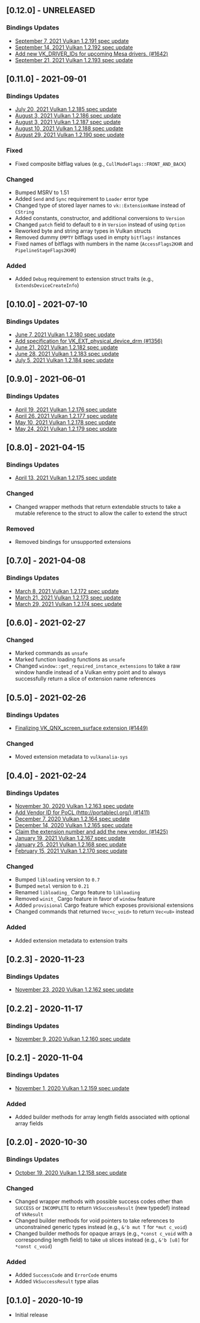 ## [0.12.0] - UNRELEASED

### Bindings Updates
- [September 7, 2021 Vulkan 1.2.191 spec update](https://github.com/KhronosGroup/Vulkan-Docs/commit/ef0df9ab7cfd5081018b21174d10bc1d47cb734c)
- [September 14, 2021 Vulkan 1.2.192 spec update](https://github.com/KhronosGroup/Vulkan-Docs/commit/a09f9efe488cdd97c0362622fc1187f09302689e)
- [Add new VK_DRIVER_IDs for upcoming Mesa drivers. (#1642)](https://github.com/KhronosGroup/Vulkan-Docs/commit/4eb2b9e1b8990862cc4c491f209f4fe9c3ae9210)
- [September 21, 2021 Vulkan 1.2.193 spec update](https://github.com/KhronosGroup/Vulkan-Docs/commit/129f6f69dcbc00184d771d2da969b4ed394ac80c)

## [0.11.0] - 2021-09-01

### Bindings Updates
- [July 20, 2021 Vulkan 1.2.185 spec update](https://github.com/KhronosGroup/Vulkan-Docs/commit/62e02d5234fbbbd997d7c71099373a273a27dbf8)
- [August 3, 2021 Vulkan 1.2.186 spec update](https://github.com/KhronosGroup/Vulkan-Docs/commit/cd8da6a515811c4ff9e1f10a6d6ce4ab968333fb)
- [August 3, 2021 Vulkan 1.2.187 spec update](https://github.com/KhronosGroup/Vulkan-Docs/commit/907c556530050b0f4af073753335f23c885c02bf)
- [August 10, 2021 Vulkan 1.2.188 spec update](https://github.com/KhronosGroup/Vulkan-Docs/commit/f1eda2cb1656363ccd67e07f5654a80fc13b47af)
- [August 29, 2021 Vulkan 1.2.190 spec update](https://github.com/KhronosGroup/Vulkan-Docs/commit/e57864f6a51a2d56dc7f012b21957755c59aafa8)

### Fixed
- Fixed composite bitflag values (e.g., `CullModeFlags::FRONT_AND_BACK`)

### Changed
- Bumped MSRV to 1.51
- Added `Send` and `Sync` requirement to `Loader` error type
- Changed type of stored layer names to `vk::ExtensionName` instead of `CString`
- Added constants, constructor, and additional conversions to `Version`
- Changed `patch` field to default to `0` in `Version` instead of using `Option`
- Reworked byte and string array types in Vulkan structs
- Removed dummy `EMPTY` bitflags used in empty `bitflags!` instances
- Fixed names of bitflags with numbers in the name (`AccessFlags2KHR` and `PipelineStageFlags2KHR`)

### Added
- Added `Debug` requirement to extension struct traits (e.g., `ExtendsDeviceCreateInfo`)

## [0.10.0] - 2021-07-10

### Bindings Updates
- [June 7, 2021 Vulkan 1.2.180 spec update](https://github.com/KhronosGroup/Vulkan-Docs/commit/b4e8cd820b2487bc892b391fb26b49501473a6a6)
- [Add specification for VK_EXT_physical_device_drm (#1356)](https://github.com/KhronosGroup/Vulkan-Docs/commit/7e30d02e5de56191c6f964d0d8a267d84e62306e)
- [June 21, 2021 Vulkan 1.2.182 spec update](https://github.com/KhronosGroup/Vulkan-Docs/commit/1b32e9d5beeee44d81520cbf35193047e60dbf6b)
- [June 28, 2021 Vulkan 1.2.183 spec update](https://github.com/KhronosGroup/Vulkan-Docs/commit/1934d6f0eee2ca4a2794fed548521b11a33343a6)
- [July 5, 2021 Vulkan 1.2.184 spec update](https://github.com/KhronosGroup/Vulkan-Docs/commit/02c265fb0af1eb5e82651e6c001d3790101adf96)

## [0.9.0] - 2021-06-01

### Bindings Updates
- [April 19, 2021 Vulkan 1.2.176 spec update](https://github.com/KhronosGroup/Vulkan-Docs/commit/67f599afee77b0e598e7a325f13b9878edcacdfd)
- [April 26, 2021 Vulkan 1.2.177 spec update](https://github.com/KhronosGroup/Vulkan-Docs/commit/88da24862cf91d692801c6ae64665d26d39f06c4)
- [May 10, 2021 Vulkan 1.2.178 spec update](https://github.com/KhronosGroup/Vulkan-Docs/commit/dfe3bcd0e1b7239e2d6ae8b6afe563780a711854)
- [May 24, 2021 Vulkan 1.2.179 spec update](https://github.com/KhronosGroup/Vulkan-Docs/commit/e840a78772b61abaf6aabcc4e3f44ee9d7afce55)

## [0.8.0] - 2021-04-15

### Bindings Updates
- [April 13, 2021 Vulkan 1.2.175 spec update](https://github.com/KhronosGroup/Vulkan-Docs/commit/b82ae46bb82c7a522509fd7b8f3d92a311c1b5a5)

### Changed
- Changed wrapper methods that return extendable structs to take a mutable reference to the struct to allow the caller to extend the struct

### Removed
- Removed bindings for unsupported extensions

## [0.7.0] - 2021-04-08

### Bindings Updates
- [March 8, 2021 Vulkan 1.2.172 spec update](https://github.com/KhronosGroup/Vulkan-Docs/commit/d2d9ed985ef74f3c5252ac713367b98815e9188f)
- [March 21, 2021 Vulkan 1.2.173 spec update](https://github.com/KhronosGroup/Vulkan-Docs/commit/0d5fb72f39c4282edf1754ce5eed0654f7960cb4)
- [March 29, 2021 Vulkan 1.2.174 spec update](https://github.com/KhronosGroup/Vulkan-Docs/commit/3fefdc503242ce529330c51a869ed99a069a3010)

## [0.6.0] - 2021-02-27

### Changed
- Marked commands as `unsafe`
- Marked function loading functions as `unsafe`
- Changed `window::get_required_instance_extensions` to take a raw window handle instead of a Vulkan entry point and to always successfully return a slice of extension name references

## [0.5.0] - 2021-02-26

### Bindings Updates
- [Finalizing VK_QNX_screen_surface extension (#1449)](https://github.com/KhronosGroup/Vulkan-Docs/commit/256c004b56b981a25a12088d087f086700428de8)

### Changed
- Moved extension metadata to `vulkanalia-sys`

## [0.4.0] - 2021-02-24

### Bindings Updates
- [November 30, 2020 Vulkan 1.2.163 spec update](https://github.com/KhronosGroup/Vulkan-Docs/commit/a48d8432aacf8a23de3c471d6fa074d0a326cfcc)
- [Add Vendor ID for PoCL (http://portablecl.org/) (#1411)](https://github.com/KhronosGroup/Vulkan-Docs/commit/d39f6fc50e778e9982e83e08ab6b7711f81432fe)
- [December 7, 2020 Vulkan 1.2.164 spec update](https://github.com/KhronosGroup/Vulkan-Docs/commit/8f718b4194ed1e0a572d37072e5558dd9ceabcb0)
- [December 14, 2020 Vulkan 1.2.165 spec update](https://github.com/KhronosGroup/Vulkan-Docs/commit/ffbc67c499b92e864ad51275e606468975b5e397)
- [Claim the extension number and add the new vendor. (#1425)](https://github.com/KhronosGroup/Vulkan-Docs/commit/4b93f2838c8864923be81ddc00589a26003394a6)
- [January 19, 2021 Vulkan 1.2.167 spec update](https://github.com/KhronosGroup/Vulkan-Docs/commit/d342f27444fbc31244458a23994aed818a4902ba)
- [January 25, 2021 Vulkan 1.2.168 spec update](https://github.com/KhronosGroup/Vulkan-Docs/commit/cd10a156f111cfc930c1821cc41b987661a22c76)
- [February 15, 2021 Vulkan 1.2.170 spec update](https://github.com/KhronosGroup/Vulkan-Docs/commit/815e07c850d642d996292f5cdec25d41ecdff0d0)

### Changed
- Bumped `libloading` version to `0.7`
- Bumped `metal` version to `0.21`
- Renamed `libloading_` Cargo feature to `libloading`
- Removed `winit_` Cargo feature in favor of `window` feature
- Added `provisional` Cargo feature which exposes provisional extensions
- Changed commands that returned `Vec<c_void>` to return `Vec<u8>` instead

### Added
- Added extension metadata to extension traits

## [0.2.3] - 2020-11-23

### Bindings Updates
- [November 23, 2020 Vulkan 1.2.162 spec update](https://github.com/KhronosGroup/Vulkan-Docs/commit/c5d94a31766e91607473ca0049a293e3f632c6ff)

## [0.2.2] - 2020-11-17

### Bindings Updates
- [November 9, 2020 Vulkan 1.2.160 spec update](https://github.com/KhronosGroup/Vulkan-Docs/commit/f90136facacd25f016e523064f03713bdfe1b22d)

## [0.2.1] - 2020-11-04

### Bindings Updates
- [November 1, 2020 Vulkan 1.2.159 spec update](https://github.com/KhronosGroup/Vulkan-Docs/commit/9adbc1846ddad202a0584f5c03a1916cf9801179)

### Added
- Added builder methods for array length fields associated with optional array fields

## [0.2.0] - 2020-10-30

### Bindings Updates
- [October 19, 2020 Vulkan 1.2.158 spec update](https://github.com/KhronosGroup/Vulkan-Docs/commit/9fd8fd599b47a67b2eb078b2f5c9e6a2adc922a4)

### Changed
- Changed wrapper methods with possible success codes other than `SUCCESS` or `INCOMPLETE` to return `VkSuccessResult` (new typedef) instead of `VkResult`
- Changed builder methods for void pointers to take references to unconstrained generic types instead (e.g., `&'b mut T` for `*mut c_void`)
- Changed builder methods for opaque arrays (e.g., `*const c_void` with a corresponding length field) to take `u8` slices instead (e.g., `&'b [u8]` for `*const c_void`)

### Added
- Added `SuccessCode` and `ErrorCode` enums
- Added `VkSuccessResult` type alias

## [0.1.0] - 2020-10-19
- Initial release
